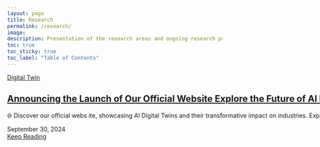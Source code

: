 ```yaml
---
layout: page
title: Research
permalink: /research/
image: 
description: Presentation of the research areas and ongoing research projects of the AI Digital Twin Lab, Dong-A University of Korea
toc: true
toc_sticky: true
toc_label: "Table of Contents"
---
```



<!-- ########################################### Start the xxxxx ########################################### -->

<div class="article" style="width: max-content;">
  <div class="container">
    <div class="article__wrapper">
        <a href="/research/digital_twin" class="article__image" style="background-image: url(/images/digital-twin-project.png); width : 500px; height : 444px"></a>
        <div class="article__content ">
          <div class="article-tags">
            <div class="article-tags__box">
                <a href="/tag/News" class="article__tag">Digital Twin</a>
            </div>
          </div>
          <h2 class="article__title">
            <a href="/research/digital_twin">Announcing the Launch of Our Official Website Explore the Future of AI Digital Twins and Advanced Technology</a>
          </h2>
          <p class="article__excerpt">🌐 Discover our official webs ite, showcasing AI Digital Twins and their transformative impact on industries. Explore resources, solutions, and the latest in AI technology!</p>
          <div class="article__footer">
            <div class="article__meta">
              <span class="article__date"><time datetime="2024-09-30T00:00:00+09:00">September 30, 2024</time></span>
            </div>
            <a href="/research/digital_twin" class="read-more">Keep Reading <i class="ion ion-ios-arrow-forward"></i></a>
          </div>
        </div>
      </div>
  </div>
</div>
<!-- ########################################### End the xxxxx ########################################### -->
